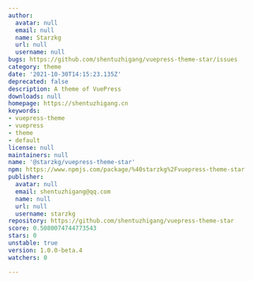 ```yaml
---
author:
  avatar: null
  email: null
  name: Starzkg
  url: null
  username: null
bugs: https://github.com/shentuzhigang/vuepress-theme-star/issues
category: theme
date: '2021-10-30T14:15:23.135Z'
deprecated: false
description: A theme of VuePress
downloads: null
homepage: https://shentuzhigang.cn
keywords:
- vuepress-theme
- vuepress
- theme
- default
license: null
maintainers: null
name: '@starzkg/vuepress-theme-star'
npm: https://www.npmjs.com/package/%40starzkg%2Fvuepress-theme-star
publisher:
  avatar: null
  email: shentuzhigang@qq.com
  name: null
  url: null
  username: starzkg
repository: https://github.com/shentuzhigang/vuepress-theme-star
score: 0.5080074744773543
stars: 0
unstable: true
version: 1.0.0-beta.4
watchers: 0

---
```


